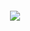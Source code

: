 <p align="center">
<h4 align="center"

![](https://komarev.com/ghpvc/?username=succubased&label=epic+count+++&color=blueviolet)
